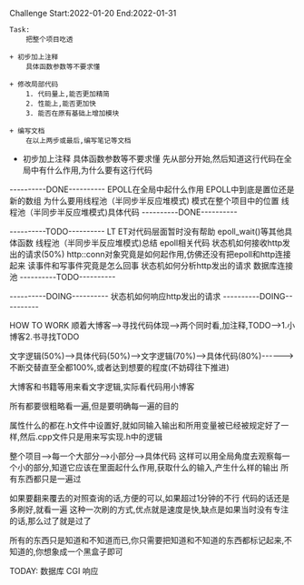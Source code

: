 Challenge
Start:2022-01-20
End:2022-01-31

    Task: 
        把整个项目吃透
     
    + 初步加上注释
        具体函数参数等不要求懂 

    + 修改局部代码
        1. 代码量上,能否更加精简
        2. 性能上,能否更加快
        3. 能否在原有基础上增加模块

    + 编写文档
        在以上两步或最后,编写笔记等文档


+ 初步加上注释
    具体函数参数等不要求懂 
    先从部分开始,然后知道这行代码在全局中有什么作用,为什么要有这行代码


----------DONE----------
EPOLL在全局中起什么作用 
EPOLL中到底是置位还是新的数组 
为什么要用线程池（半同步半反应堆模式)
模式在整个项目中的位置
线程池（半同步半反应堆模式)具体代码
----------DONE---------- 

----------TODO----------
LT ET对代码层面暂时没有帮助
epoll_wait()等其他具体函数 
线程池（半同步半反应堆模式)总结
epoll相关代码
状态机如何接收http发出的请求(50%)
http::conn对象究竟是如何起作用,仿佛还没有把epoll和http连接起来
读事件和写事件究竟是怎么回事
状态机如何分析http发出的请求
数据库连接池
----------TODO----------

----------DOING----------
状态机如何响应http发出的请求
----------DOING----------


HOW TO WORK 
顺着大博客-->寻找代码体现-->两个同时看,加注释,TODO-->1.小博客2.书寻找TODO

文字逻辑(50%)-->具体代码(50%)-->文字逻辑(70%)-->具体代码(80%)------>
不断交替直至全都100%,或者达到想要的程度(不妨碍往下推进)

大博客和书籍等用来看文字逻辑,实际看代码用小博客

所有都要很粗略看一遍,但是要明确每一遍的目的


属性什么的都在.h文件中设置好,就如同输入输出和所用变量被已经被规定好了一样,然后.cpp文件只是用来写实现.h中的逻辑

整个项目-->每一个大部分-->小部分-->具体代码
这样可以用全局角度去观察每一个小的部分,知道它应该在里面起什么作用,获取什么的输入,产生什么样的输出
所有东西都只是一遍过


如果要翻来覆去的对照查询的话,方便的可以,如果超过1分钟的不行
代码的话还是多刷好,就看一遍
这种一次刷的方式,优点就是速度是快,缺点是如果当时没有专注的话,那么过了就是过了

所有的东西只是知道和不知道而已,你只需要把知道和不知道的东西都标记起来,不知道的,你想象成一个黑盒子即可

TODAY:
数据库
CGI
响应
